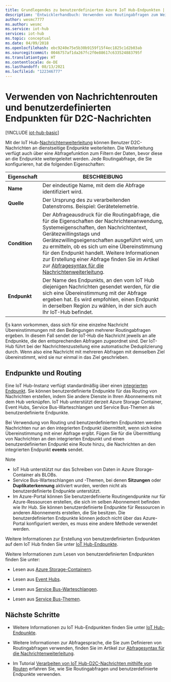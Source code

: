 ```yaml
---
title: Grundlegendes zu benutzerdefinierten Azure IoT Hub-Endpunkten | Microsoft-Dokumentation
description: 'Entwicklerhandbuch: Verwenden von Routingabfragen zum Weiterleiten von D2C-Nachrichten an benutzerdefinierte Endpunkte.'
author: wesmc7777
ms.author: wesmc
ms.service: iot-hub
services: iot-hub
ms.topic: conceptual
ms.date: 04/09/2018
ms.openlocfilehash: ebc9240e75e5b30b9159f15f4ec1825c1d2b03ab
ms.sourcegitcommit: 0046757af1da267fc2f0e88617c633524883795f
ms.translationtype: HT
ms.contentlocale: de-DE
ms.lasthandoff: 08/13/2021
ms.locfileid: "122346777"
---
```

# <a name="use-message-routes-and-custom-endpoints-for-device-to-cloud-messages"></a>Verwenden von Nachrichtenrouten und benutzerdefinierten Endpunkten für D2C-Nachrichten

[!INCLUDE [iot-hub-basic](../../includes/iot-hub-basic-partial.md)]

Mit der IoT Hub-[Nachrichtenweiterleitung](iot-hub-devguide-routing-query-syntax.md) können Benutzer D2C-Nachrichten an dienstseitige Endpunkte weiterleiten. Die Weiterleitung verfügt auch über eine Abfragefunktion zum Filtern der Daten, bevor diese an die Endpunkte weitergeleitet werden. Jede Routingabfrage, die Sie konfigurieren, hat die folgenden Eigenschaften:

| Eigenschaft      | BESCHREIBUNG |
| ------------- | ----------- |
| **Name**      | Der eindeutige Name, mit dem die Abfrage identifiziert wird. |
| **Quelle**    | Der Ursprung des zu verarbeitenden Datenstroms. Beispiel: Gerätetelemetrie. |
| **Condition** | Der Abfrageausdruck für die Routingabfrage, die für die Eigenschaften der Nachrichtenanwendung, Systemeigenschaften, den Nachrichtentext, Gerätezwillingstags und Gerätezwillingseigenschaften ausgeführt wird, um zu ermitteln, ob es sich um eine Übereinstimmung für den Endpunkt handelt. Weitere Informationen zur Erstellung einer Abfrage finden Sie im Artikel zur [Abfragesyntax für die Nachrichtenweiterleitung](iot-hub-devguide-routing-query-syntax.md). |
| **Endpunkt**  | Der Name des Endpunkts, an den vom IoT Hub diejenigen Nachrichten gesendet werden, für die sich eine Übereinstimmung mit der Abfrage ergeben hat. Es wird empfohlen, einen Endpunkt in derselben Region zu wählen, in der sich auch Ihr IoT-Hub befindet. |

Es kann vorkommen, dass sich für eine einzelne Nachricht Übereinstimmungen mit den Bedingungen mehrerer Routingabfragen ergeben. In diesem Fall sendet der IoT-Hub die Nachricht jeweils an alle Endpunkte, die den entsprechenden Abfragen zugeordnet sind. Der IoT-Hub führt bei der Nachrichtenzustellung eine automatische Deduplizierung durch. Wenn also eine Nachricht mit mehreren Abfragen mit demselben Ziel übereinstimmt, wird sie nur einmal in das Ziel geschrieben.

## <a name="endpoints-and-routing"></a>Endpunkte und Routing

Eine IoT Hub-Instanz verfügt standardmäßig über einen [integrierten Endpunkt](iot-hub-devguide-messages-read-builtin.md). Sie können benutzerdefinierte Endpunkte für das Routing von Nachrichten erstellen, indem Sie andere Dienste in Ihren Abonnements mit dem Hub verknüpfen. IoT Hub unterstützt derzeit Azure Storage Container, Event Hubs, Service Bus-Warteschlangen und Service Bus-Themen als benutzerdefinierte Endpunkte.

Bei Verwendung von Routing und benutzerdefinierten Endpunkten werden Nachrichten nur an den integrierten Endpunkt übermittelt, wenn sich keine Übereinstimmung mit einer Abfrage ergibt. Fügen Sie für die Übermittlung von Nachrichten an den integrierten Endpunkt und einen benutzerdefinierten Endpunkt eine Route hinzu, die Nachrichten an den integrierten Endpunkt **events** sendet.

> [!NOTE]
> * IoT Hub unterstützt nur das Schreiben von Daten in Azure Storage-Container als BLOBs.
> * Service Bus-Warteschlangen und -Themen, bei denen **Sitzungen** oder **Duplikaterkennung** aktiviert wurden, werden nicht als benutzerdefinierte Endpunkte unterstützt.
> * Im Azure-Portal können Sie benutzerdefinierte Routingendpunkte nur für Azure-Ressourcen erstellen, die sich im selben Abonnement befinden wie Ihr Hub. Sie können benutzerdefinierte Endpunkte für Ressourcen in anderen Abonnements erstellen, die Sie besitzen. Die benutzerdefinierten Endpunkte können jedoch nicht über das Azure-Portal konfiguriert werden, es muss eine andere Methode verwendet werden.

Weitere Informationen zur Erstellung von benutzerdefinierten Endpunkten auf dem IoT Hub finden Sie unter [IoT Hub-Endpunkte](iot-hub-devguide-endpoints.md).

Weitere Informationen zum Lesen von benutzerdefinierten Endpunkten finden Sie unter:

* Lesen aus [Azure Storage-Containern](../storage/blobs/storage-blobs-introduction.md).

* Lesen aus [Event Hubs](../event-hubs/event-hubs-dotnet-standard-getstarted-send.md).

* Lesen aus [Service Bus-Warteschlangen](../service-bus-messaging/service-bus-dotnet-get-started-with-queues.md).

* Lesen aus [Service Bus-Themen](../service-bus-messaging/service-bus-dotnet-how-to-use-topics-subscriptions.md).

## <a name="next-steps"></a>Nächste Schritte

* Weitere Informationen zu IoT Hub-Endpunkten finden Sie unter [IoT Hub-Endpunkte](iot-hub-devguide-endpoints.md).

* Weitere Informationen zur Abfragesprache, die Sie zum Definieren von Routingabfragen verwenden, finden Sie im Artikel zur [Abfragesyntax für die Nachrichtenweiterleitung](iot-hub-devguide-routing-query-syntax.md).

* Im Tutorial [Verarbeiten von IoT Hub-D2C-Nachrichten mithilfe von Routen](tutorial-routing.md) erfahren Sie, wie Sie Routingabfragen und benutzerdefinierte Endpunkte verwenden.
